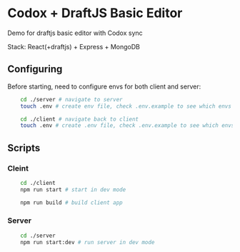 # Codox + DraftJS Basic Editor

Demo for draftjs basic editor with Codox sync <br/>

Stack: React(+draftjs) + Express + MongoDB

## Configuring

Before starting, need to configure envs for both client and server:

```bash
    cd ./server # navigate to server
    touch .env # create env file, check .env.example to see which envs are used

    cd ./client # navigate back to client
    touch .env # create .env file, check .env.example to see which envs are used

```

## Scripts

### Cleint

```bash
    cd ./client
    npm run start # start in dev mode

    npm run build # build client app
```

### Server

```bash
    cd ./server
    npm run start:dev # run server in dev mode
```
